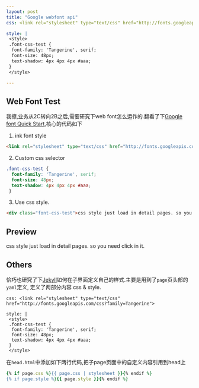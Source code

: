 ```yaml
---
layout: post
title: "Google webfont api"
css: <link rel="stylesheet" type="text/css" href="http://fonts.googleapis.com/css?family=Tangerine">

style: |
 <style>
 .font-css-test {
  font-family: 'Tangerine', serif;
  font-size: 48px;
  text-shadow: 4px 4px 4px #aaa;
 }
 </style>

---
```


## Web Font Test
我擦,业务从2C转向2B之后,需要研究下web font怎么运作的.翻看了下[Google font Quick Start][1],核心的代码如下
1. ink font style
```html
<link rel="stylesheet" type="text/css" href="http://fonts.googleapis.com/css?family=Tangerine">
```

2. Custom css selector
```css
.font-css-test {
  font-family: 'Tangerine', serif;
  font-size: 48px;
  text-shadow: 4px 4px 4px #aaa;
 }
```

3. Use css style.
```html
<div class="font-css-test">css style just load in detail pages. so you need click in it.</div>
```

## Preview
<div class="font-css-test">css style just load in detail pages. so you need click in it.</div>


## Others
恰巧也研究了下[Jekyll][2]如何在子界面定义自己的样式.主要是用到了`page`页头部的`yaml`定义, 定义了两部分内容
css & style.

```
css: <link rel="stylesheet" type="text/css" href="http://fonts.googleapis.com/css?family=Tangerine">

style: |
 <style>
 .font-css-test {
  font-family: 'Tangerine', serif;
  font-size: 48px;
  text-shadow: 4px 4px 4px #aaa;
 }
 </style>
```
在`head.html`中添加如下两行代码,把子page页面中的自定义内容引用到head上

```ruby
{% if page.css %}{{ page.css | stylesheet }}{% endif %}
{% if page.style %}{{ page.style }}{% endif %}
```

[1]: https://developers.google.com/fonts/docs/getting_started?csw=1#Quick_Start
[2]: http://jekyllrb.com/